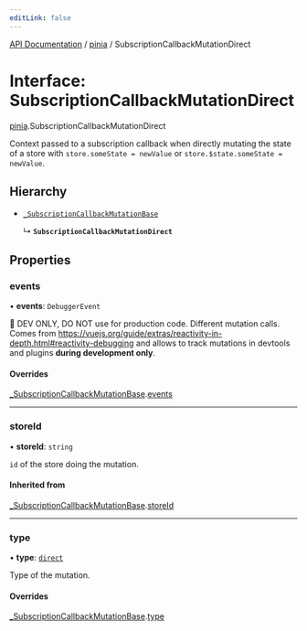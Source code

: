 ```yaml
---
editLink: false
---
```


[API Documentation](../index.md) / [pinia](../modules/pinia.md) / SubscriptionCallbackMutationDirect

# Interface: SubscriptionCallbackMutationDirect

[pinia](../modules/pinia.md).SubscriptionCallbackMutationDirect

Context passed to a subscription callback when directly mutating the state of
a store with `store.someState = newValue` or `store.$state.someState =
newValue`.

## Hierarchy

- [`_SubscriptionCallbackMutationBase`](pinia._SubscriptionCallbackMutationBase.md)

  ↳ **`SubscriptionCallbackMutationDirect`**

## Properties

### events

• **events**: `DebuggerEvent`

🔴 DEV ONLY, DO NOT use for production code. Different mutation calls. Comes from
https://vuejs.org/guide/extras/reactivity-in-depth.html#reactivity-debugging and allows to track mutations in
devtools and plugins **during development only**.

#### Overrides

[_SubscriptionCallbackMutationBase](pinia._SubscriptionCallbackMutationBase.md).[events](pinia._SubscriptionCallbackMutationBase.md#events)

___

### storeId

• **storeId**: `string`

`id` of the store doing the mutation.

#### Inherited from

[_SubscriptionCallbackMutationBase](pinia._SubscriptionCallbackMutationBase.md).[storeId](pinia._SubscriptionCallbackMutationBase.md#storeId)

___

### type

• **type**: [`direct`](../enums/pinia.MutationType.md#direct)

Type of the mutation.

#### Overrides

[_SubscriptionCallbackMutationBase](pinia._SubscriptionCallbackMutationBase.md).[type](pinia._SubscriptionCallbackMutationBase.md#type)

